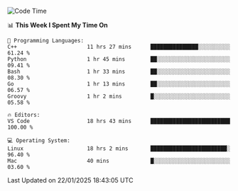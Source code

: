 
<!--START_SECTION:waka-->
![Code Time](http://img.shields.io/badge/Code%20Time-3%2C028%20hrs%2041%20mins-blue)

📊 **This Week I Spent My Time On** 

```text
💬 Programming Languages: 
C++                      11 hrs 27 mins      ███████████████░░░░░░░░░░   61.24 % 
Python                   1 hr 45 mins        ██░░░░░░░░░░░░░░░░░░░░░░░   09.41 % 
Bash                     1 hr 33 mins        ██░░░░░░░░░░░░░░░░░░░░░░░   08.30 % 
Go                       1 hr 13 mins        ██░░░░░░░░░░░░░░░░░░░░░░░   06.57 % 
Groovy                   1 hr 2 mins         █░░░░░░░░░░░░░░░░░░░░░░░░   05.58 % 

🔥 Editors: 
VS Code                  18 hrs 43 mins      █████████████████████████   100.00 % 

💻 Operating System: 
Linux                    18 hrs 2 mins       ████████████████████████░   96.40 % 
Mac                      40 mins             █░░░░░░░░░░░░░░░░░░░░░░░░   03.60 % 
```


 Last Updated on 22/01/2025 18:43:05 UTC
<!--END_SECTION:waka-->

